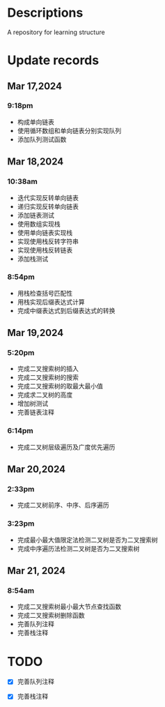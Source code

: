 # Descriptions

A repository for learning structure

# Update records

## Mar 17,2024

### 9:18pm

- 构成单向链表
- 使用循环数组和单向链表分别实现队列
- 添加队列测试函数

## Mar 18,2024

### 10:38am

- 迭代实现反转单向链表
- 递归实现反转单向链表
- 添加链表测试
- 使用数组实现栈
- 使用单向链表实现栈
- 实现使用栈反转字符串
- 实现使用栈反转链表
- 添加栈测试

### 8:54pm

- 用栈检查括号匹配性
- 用栈实现后缀表达式计算
- 完成中缀表达式到后缀表达式的转换

## Mar 19,2024

### 5:20pm

- 完成二叉搜索树的插入
- 完成二叉搜索树的搜索
- 完成二叉搜索树的取最大最小值
- 完成求二叉树的高度
- 增加树测试
- 完善链表注释

### 6:14pm

- 完成二叉树层级遍历及广度优先遍历

## Mar 20,2024

### 2:33pm

- 完成二叉树前序、中序、后序遍历

### 3:23pm

- 完成最小最大值限定法检测二叉树是否为二叉搜索树
- 完成中序遍历法检测二叉树是否为二叉搜索树

## Mar 21, 2024

### 8:54am

- 完成二叉搜索树最小最大节点查找函数
- 完成二叉搜索树删除函数
- 完善队列注释
- 完善栈注释

# TODO

- [x] 完善队列注释
- [x] 完善栈注释

